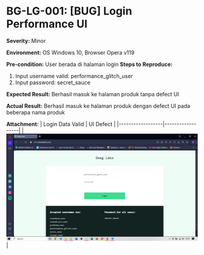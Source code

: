 # BG-LG-001: [BUG] Login Performance UI

**Severity:** Minor

**Environment:** OS Windows 10, Browser Opera v119

**Pre-condition:** User berada di halaman login
**Steps to Reproduce:**
1. Input username valid: performance_glitch_user
2. Input password: secret_sauce

**Expected Result:** Berhasil masuk ke halaman produk tanpa defect UI

**Actual Result:** Berhasil masuk ke halaman produk dengan defect UI pada beberapa nama produk

**Attachment:**
| Login Data Valid | UI Defect |
|------------------|------------------|
|![Login valid](../documentations/login-data-valid-02.png)|
